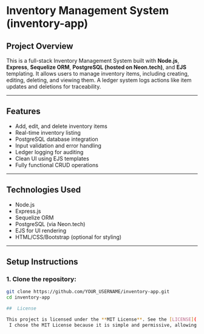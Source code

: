 # Inventory Management System (inventory-app)

##  Project Overview

This is a full-stack Inventory Management System built with **Node.js**, **Express**, **Sequelize ORM**, **PostgreSQL (hosted on Neon.tech)**, and **EJS** templating. It allows users to manage inventory items, including creating, editing, deleting, and viewing them. A ledger system logs actions like item updates and deletions for traceability.

---

##  Features

- Add, edit, and delete inventory items
- Real-time inventory listing
- PostgreSQL database integration
- Input validation and error handling
- Ledger logging for auditing
- Clean UI using EJS templates
- Fully functional CRUD operations

---

## Technologies Used

- Node.js
- Express.js
- Sequelize ORM
- PostgreSQL (via Neon.tech)
- EJS for UI rendering
- HTML/CSS/Bootstrap (optional for styling)

---

## Setup Instructions

### 1. Clone the repository:
```bash
git clone https://github.com/YOUR_USERNAME/inventory-app.git
cd inventory-app

##  License

This project is licensed under the **MIT License**. See the [LICENSE](./LICENSE) file for details.
 I chose the MIT License because it is simple and permissive, allowing anyone to freely use, modify, and distribute the code. It's widely used in open-source projects and ideal for educational and collaborative work like this.
